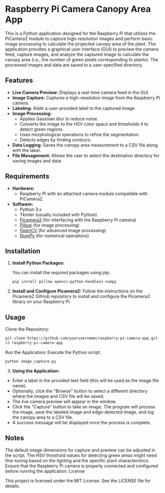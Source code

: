 # Raspberry Pi Camera Canopy Area App

This is a Python application designed for the Raspberry Pi that utilizes the PiCamera2 module to capture high-resolution images and perform basic image processing to calculate the projected canopy area of the plant. The application provides a graphical user interface (GUI) to preview the camera feed, capture images, and analyze the captured image to calculate the canopy area (i.e., the number of green pixels corresponding to plants). The processed images and data are saved to a user-specified directory.

## Features

- **Live Camera Preview:** Displays a real-time camera feed in the GUI.
- **Image Capture:** Captures a high-resolution image from the Raspberry Pi camera.
- **Labeling:** Adds a user-provided label to the captured image.
- **Image Processing:** 
  - Applies Gaussian blur to reduce noise.
  - Converts the image to the HSV color space and thresholds it to detect green regions.
  - Uses morphological operations to refine the segmentation.
  - Detects edges by finding contours.
- **Data Logging:** Saves the canopy area measurement to a CSV file along with the label.
- **File Management:** Allows the user to select the destination directory for saving images and data.

## Requirements

- **Hardware:**
  - Raspberry Pi with an attached camera module compatible with PiCamera2.
- **Software:**
  - Python 3.x
  - Tkinter (usually included with Python)
  - [Picamera2](https://github.com/raspberrypi/picamera2) (for interfacing with the Raspberry Pi camera)
  - [Pillow](https://python-pillow.org/) (for image processing)
  - [OpenCV](https://opencv.org/) (for advanced image processing)
  - [NumPy](https://numpy.org/) (for numerical operations)

## Installation

1. **Install Python Packages:**

   You can install the required packages using pip:
   ```bash
   pip install pillow opencv-python-headless numpy
   ```


2. **Install and Configure Picamera2:**
Follow the instructions on the Picamera2 GitHub repository to install and configure the Picamera2 library on your Raspberry Pi.


## Usage

Clone the Repository:
```bash
git clone https://github.com/yourusername/raspberry-pi-camera-app.git
cd raspberry-pi-camera-app
```
Run the Application: 
Execute the Python script:
```bash
python image_capture.py
```

3. **Using the Application:**
  - Enter a label in the provided text field (this will be used as the image file name).
  - Optionally, click the "Browse" button to select a different directory where the images and CSV file will be saved.
  - The live camera preview will appear in the window.
  - Click the "Capture" button to take an image. The program will process the image, save the labeled image and edge-detected image, and log the canopy area to a CSV file.
  - A success message will be displayed once the process is complete.

## Notes

The default image dimensions for capture and preview can be adjusted in the script.
The HSV threshold values for detecting green areas might need fine-tuning based on the lighting and the specific plant characteristics.
Ensure that the Raspberry Pi camera is properly connected and configured before running the application.
License

This project is licensed under the MIT License. See the LICENSE file for details.

